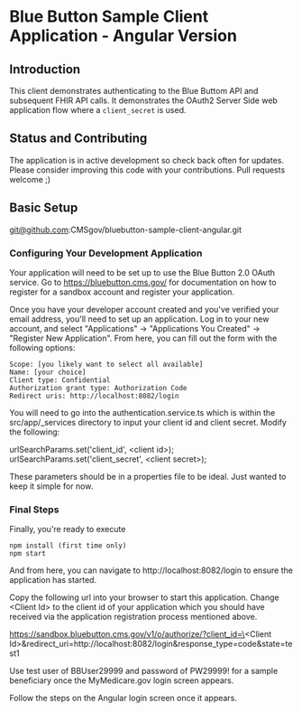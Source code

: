 Blue Button Sample Client Application - Angular Version
======================================================

## Introduction

This client demonstrates authenticating to the Blue Buttom API and subsequent FHIR API calls.
It demonstrates the OAuth2 Server Side web application flow where a `client_secret` is used.

## Status and Contributing

The application is in active development so check back often for updates.
Please consider improving this code with your contributions. Pull requests welcome ;)

## Basic Setup

   git@github.com:CMSgov/bluebutton-sample-client-angular.git


### Configuring Your Development Application

Your application will need to be set up to use the Blue Button 2.0 OAuth service.  Go to  https://bluebutton.cms.gov/ for documentation on how to register for a sandbox account and register your application. 

Once you have your developer account created and you've verified your email address,
you'll need to set up an application. Log in to your new account, and select
"Applications" -> "Applications You Created" -> "Register New Application". From
here, you can fill out the form with the following options:

    Scope: [you likely want to select all available]
    Name: [your choice]
    Client type: Confidential
    Authorization grant type: Authorization Code
    Redirect uris: http://localhost:8082/login
    
You will need to go into the authentication.service.ts which is within the src/app/_services directory to input your client id and client secret.    Modify the following:

urlSearchParams.set('client_id', \<client id\>);
urlSearchParams.set('client_secret', \<client secret\>);

These parameters should be in a properties file to be ideal.  Just wanted to keep it simple for now.


### Final Steps

Finally, you're ready to execute

    npm install (first time only)
    npm start

And from here, you can navigate to http://localhost:8082/login to ensure the application has started.

Copy the following url into your browser to start this application.   Change \<Client Id\> to the client id of your application which you should have received via the application registration process mentioned above. 

https://sandbox.bluebutton.cms.gov/v1/o/authorize/?client_id=\<Client Id\>&redirect_uri=http://localhost:8082/login&response_type=code&state=test1


Use test user of BBUser29999 and password of PW29999! for a sample beneficiary once the MyMedicare.gov login screen appears. 

Follow the steps on the Angular login screen once it appears. 


